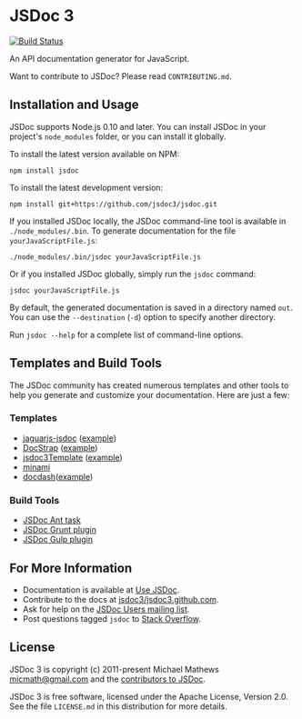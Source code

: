 JSDoc 3
=======
[![Build Status](https://travis-ci.org/jsdoc3/jsdoc.svg?branch=master)](http://travis-ci.org/jsdoc3/jsdoc)

An API documentation generator for JavaScript.

Want to contribute to JSDoc? Please read `CONTRIBUTING.md`.

Installation and Usage
----------------------

JSDoc supports Node.js 0.10 and later. You can install JSDoc in your project's
`node_modules` folder, or you can install it globally.

To install the latest version available on NPM:

    npm install jsdoc

To install the latest development version:

    npm install git+https://github.com/jsdoc3/jsdoc.git

If you installed JSDoc locally, the JSDoc command-line tool is available in
`./node_modules/.bin`. To generate documentation for the file
`yourJavaScriptFile.js`:

    ./node_modules/.bin/jsdoc yourJavaScriptFile.js

Or if you installed JSDoc globally, simply run the `jsdoc` command:

    jsdoc yourJavaScriptFile.js

By default, the generated documentation is saved in a directory named `out`. You
can use the `--destination` (`-d`) option to specify another directory.

Run `jsdoc --help` for a complete list of command-line options.

Templates and Build Tools
-------------------------

The JSDoc community has created numerous templates and other tools to help you
generate and customize your documentation. Here are just a few:

### Templates

+ [jaguarjs-jsdoc](https://github.com/davidshimjs/jaguarjs-jsdoc)
  ([example](http://davidshimjs.github.io/jaguarjs/doc))
+ [DocStrap](https://github.com/docstrap/docstrap) ([example](https://docstrap.github.io/docstrap))
+ [jsdoc3Template](https://github.com/DBCDK/jsdoc3Template)
  ([example](https://github.com/danyg/jsdoc3Template/wiki#wiki-screenshots))
+ [minami](https://github.com/Nijikokun/minami)
+ [docdash](https://github.com/clenemt/docdash)([example](http://clenemt.github.io/docdash/))

### Build Tools

+ [JSDoc Ant task](https://github.com/jannon/jsdoc3-ant-task)
+ [JSDoc Grunt plugin](https://github.com/krampstudio/grunt-jsdoc)
+ [JSDoc Gulp plugin](https://github.com/mlucool/gulp-jsdoc3)

For More Information
--------------------

+ Documentation is available at [Use JSDoc](http://usejsdoc.org).
+ Contribute to the docs at [jsdoc3/jsdoc3.github.com](https://github.com/jsdoc3/jsdoc3.github.com).
+ Ask for help on the [JSDoc Users mailing list](http://groups.google.com/group/jsdoc-users).
+ Post questions tagged `jsdoc` to [Stack
Overflow](http://stackoverflow.com/questions/tagged/jsdoc).

License
-------

JSDoc 3 is copyright (c) 2011-present Michael Mathews <micmath@gmail.com> and the
[contributors to JSDoc](https://github.com/jsdoc3/jsdoc/graphs/contributors).

JSDoc 3 is free software, licensed under the Apache License, Version 2.0. See
the file `LICENSE.md` in this distribution for more details.
